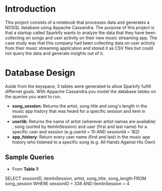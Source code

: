 # Introduction

This project consists of a notebook that processes data and generates a NOSQL database using Appache Cassandra. The purpose of this project is that a startup called Sparkify wants to analyze the data that they have been collecting on songs and user activity on their new music streaming app. The case study was that this company had been collecting data on user activity from their music streaming application and stored it as CSV files but could not query the data and generate insights out of it.

# Database Design
Aside from the keyspace, 3 tables were generated to allow Sparkify fulfill differnet goals. With Appache Cassandra you model the database tables on the queries you want to run.

- ****song_session****: Returns the artist, song title and song's length in the music app history that was heard for a specific session and item in session
- ****userlib****: Returns the name of artist (wherever artist names are available) , song (sorted by itemInSession) and user (first and last name) for a specific user and session (e.g.userId = 10 AND sessionId = 182)
- ****app_history****:  Return every user name (first and last) in the music app history who listened to a specific song (e.g. All Hands Against His Own)

## Sample Queries
- From ****Table 1:****

SELECT sessionID, itemInSession, artist, song_title, song_length FROM song_session WHERE  sessionID  = 338 AND itemInSession = 4
